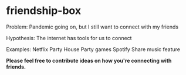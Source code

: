 # friendship-box

Problem: 
Pandemic going on, but I still want to connect with my friends 

Hypothesis:
The internet has tools for us to connect 

Examples:
Netflix Party
House Party games 
Spotify Share music feature 

**Please feel free to contribute ideas on how you're connecting with friends.** 
